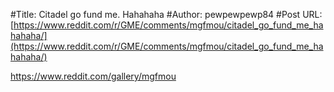 #Title: Citadel go fund me. Hahahaha
#Author: pewpewpewp84
#Post URL: [https://www.reddit.com/r/GME/comments/mgfmou/citadel_go_fund_me_hahahaha/](https://www.reddit.com/r/GME/comments/mgfmou/citadel_go_fund_me_hahahaha/)


https://www.reddit.com/gallery/mgfmou